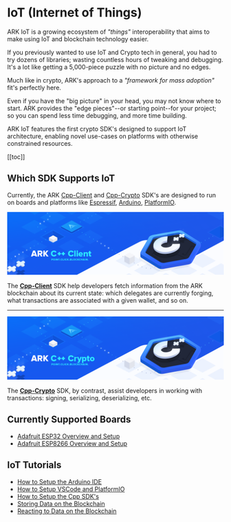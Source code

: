 # IoT (Internet of Things)

ARK IoT is a growing ecosystem of _"things"_ interoperability that aims to make using IoT and blockchain technology easier.

If you previously wanted to use IoT and Crypto tech in general, you had to try dozens of libraries; wasting countless hours of tweaking and debugging.
It's a lot like getting a 5,000-piece puzzle with no picture and no edges.

Much like in crypto, ARK's approach to a _"framework for mass adoption"_ fit's perfectly here.

Even if you have the "big picture" in your head, you may not know where to start.
ARK provides the "edge pieces"--or starting point--for your project; so you can spend less time debugging, and more time building.

ARK IoT features the first crypto SDK's designed to support IoT architecture, enabling novel use-cases on platforms with otherwise constrained resources.

[[toc]]

## Which SDK Supports IoT

Currently, the ARK [Cpp-Client](https://github.com/ARKEcosystem/cpp-client) and [Cpp-Crypto](https://github.com/ARKEcosystem/cpp-crypto) SDK's are designed to run on boards and platforms like [Espressif](https://www.espressif.com/), [Arduino](https://www.arduino.cc/), [PlatformIO](https://platformio.org/).

<p align="center">
  <img src="https://raw.githubusercontent.com/ARKEcosystem/cpp-client/master/banner.png" width="900">
</p>

The [**Cpp-Client**](https://github.com/ARKEcosystem/cpp-client) SDK help developers fetch information from the ARK blockchain about its current state: which delegates are currently forging, what transactions are associated with a given wallet, and so on.

---

<p align="center">
  <img src="https://raw.githubusercontent.com/ARKEcosystem/cpp-crypto/master/banner.png" width="900">
</p>

The [**Cpp-Crypto**](https://github.com/ARKEcosystem/cpp-crypto) SDK, by contrast, assist developers in working with transactions: signing, serializing, deserializing, etc.

## Currently Supported Boards

- [Adafruit ESP32 Overview and Setup](/tutorials/iot/boards/esp32-adafruit/)
- [Adafruit ESP8266 Overview and Setup](/tutorials/iot/boards/esp8266-adafruit/)

## IoT Tutorials

- [How to Setup the Arduino IDE](/tutorials/iot/environment/arduino/)
- [How to Setup VSCode and PlatformIO](/tutorials/iot/environment/os/)
- [How to Setup the Cpp SDK's](/tutorials/iot/environment/cpp/)
- [Storing Data on the Blockchain](/tutorials/iot/storing-data-on-the-blockchain.md)
- [Reacting to Data on the Blockchain](/tutorials/iot/reacting-to-data-on-the-blockchain.md)
